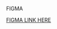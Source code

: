 FIGMA

[FIGMA LINK HERE ](https://www.figma.com/design/uPCnOLDgiL0nfGxaPizNlJ/Untitled?node-id=0-1&t=xHxZUFKA2p0OHEE5-1)
